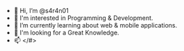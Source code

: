 - 👋 Hi, I’m @s4r4n01
- 👀 I'm interested in Programming & Development.
- 🌱 I’m currently learning about web & mobile applications.
- 💞️ I'm looking for a Great Knowledge.
- 📫 </#\>

<!---
s4r4n01/s4r4n01 is a ✨ special ✨ repository because its `README.md` (this file) appears on your GitHub profile.
You can click the Preview link to take a look at your changes.
--->

